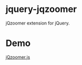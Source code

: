 # jquery-jqzoomer
jQzoomer extension for jQuery.

# Demo
<a href="http://jqzoomer.strongtechsolutions.com.ph/">jQzoomer.js</a>

